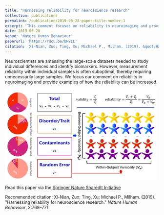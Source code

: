 ```yaml
---
title: "Harnessing reliability for neuroscience research"
collection: publications
permalink: /publication/2019-06-28-paper-title-number-1
excerpt: 'This comment focuses on reliability in neuroimaging and provides examples of how the reliability can be increased.'
date: 2019-06-28
venue: 'Nature Human Behaviour'
paperurl: 'https://rdcu.be/bH2iL'
citation: 'Xi-Nian, Zuo; Ting, Xu; Michael P., Milham. (2019). &quot;Harnessing reliability for neuroscience research.&quot; <i>Nature Human Behaviour</i>, 3:768–771.'
---
```

Neuroscientists are amassing the large-scale datasets needed to study individual differences and identify biomarkers. However, measurement reliability within individual samples is often suboptimal, thereby requiring unnecessarily large samples. We focus our comment on reliability in neuroimaging and provide examples of how the reliability can be increased.

<img src='/images/MTI-500x300.jpg' align="middle"><br/>

Read this paper via the [Springer Nature SharedIt Initiative](https://rdcu.be/bH2iL)

Recommended citation: Xi-Nian, Zuo; Ting, Xu; Michael P., Milham. (2019). &quot;Harnessing reliability for neuroscience research.&quot; <i>Nature Human Behaviour</i>, 3:768–771.
